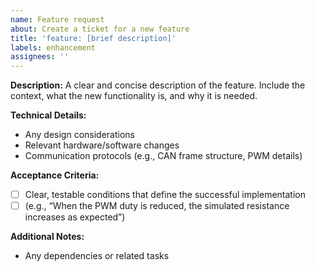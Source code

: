 ```yaml
---
name: Feature request
about: Create a ticket for a new feature
title: 'feature: [brief description]'
labels: enhancement
assignees: ''
---
```


**Description:**
A clear and concise description of the feature. Include the context, what the new functionality is, and why it is needed.

**Technical Details:**
- Any design considerations
- Relevant hardware/software changes
- Communication protocols (e.g., CAN frame structure, PWM details)

**Acceptance Criteria:**
- [ ] Clear, testable conditions that define the successful implementation
- [ ] (e.g., “When the PWM duty is reduced, the simulated resistance increases as expected”)

**Additional Notes:**
- Any dependencies or related tasks
